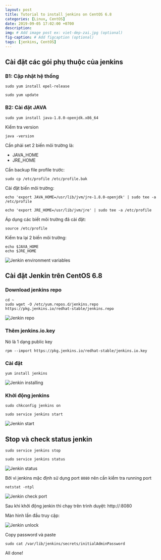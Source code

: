 ```yaml
---
layout: post
title: Tutorial to install jenkins on CentOS 6.8
categories: [Linux, CentOS]
date: 2019-09-05 17:02:00 +0700
description: 
img: # Add image post ex: viet-dep-zai.jpg (optional)
fig-caption: # Add figcaption (optional)
tags: [jenkins, CentOS]
---
```


## Cài đặt các gói phụ thuộc của jenkins

### B1: Cập nhật hệ thống

```
sudo yum install epel-release

sudo yum update
```

### B2: Cài đặt JAVA

```
sudo yum install java-1.8.0-openjdk.x86_64
```

Kiểm tra version

```
java -version
```

Cần phải set 2 biến môi trường là:

- JAVA_HOME
- JRE_HOME

Cần backup file profile trước:

```
sudo cp /etc/profile /etc/profile.bak
```

Cài đặt biến môi trường:

```
echo 'export JAVA_HOME=/usr/lib/jvm/jre-1.8.0-openjdk' | sudo tee -a /etc/profile

echo 'export JRE_HOME=/usr/lib/jvm/jre' | sudo tee -a /etc/profile
```

Áp dụng các biết môi trường đã cài đặt:

```
source /etc/profile
```

Kiểm tra lại 2 biến môi trường:

```
echo $JAVA_HOME
echo $JRE_HOME
```

![Jenkin environment variables](https://toilamit.com/wp-content/uploads/2019/09/Jenkins-Environment-variables.jpg)

## Cài đặt Jenkin trên CentOS 6.8

### Download jenkins repo

```
cd ~
sudo wget -O /etc/yum.repos.d/jenkins.repo https://pkg.jenkins.io/redhat-stable/jenkins.repo
```

![Jenkin repo](https://toilamit.com/wp-content/uploads/2019/09/Jenkins-Download-repo.jpg)

### Thêm jenkins.io.key

Nó là 1 dạng public key

```
rpm --import https://pkg.jenkins.io/redhat-stable/jenkins.io.key
```

### Cài đặt

```
yum install jenkins
```

![Jenkin installing](https://toilamit.com/wp-content/uploads/2019/09/Jenkins-Installing.jpg)

### Khởi động jenkins

```
sudo chkconfig jenkins on

sudo service jenkins start
```

![Jenkin start](https://toilamit.com/wp-content/uploads/2019/09/Jenkins-Running.jpg)

## Stop và check status jenkin

```
sudo service jenkins stop

sudo service jenkins status
```

![Jenkin status](https://toilamit.com/wp-content/uploads/2019/09/Jenkins-Start.jpg)

Bởi vì jenkins mặc định sử dụng port `8080` nên cần kiểm tra running port

```
netstat -ntpl
```

![Jenkin check port](https://toilamit.com/wp-content/uploads/2019/09/Jenkins-check-port.jpg)

Sau khi khởi động jenkin thì chạy trên trình duyệt: http://<IP Address>:8080

Màn hình lần đầu truy cập:

![Jenkin unlock](https://toilamit.com/wp-content/uploads/2019/09/Jenkins-Unlock.jpg)

Copy password và paste

```
sudo cat /var/lib/jenkins/secrets/initialAdminPassword
```

All done!
